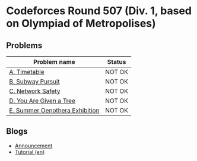 # Codeforces Round 507 (Div. 1, based on Olympiad of Metropolises)

## Problems

|Problem name|Status|
|------------|---------|
| [A. Timetable](problems/A._Timetable.md)|NOT OK|
| [B. Subway Pursuit](problems/B._Subway_Pursuit.md)|NOT OK|
| [C. Network Safety](problems/C._Network_Safety.md)|NOT OK|
| [D. You Are Given a Tree](problems/D._You_Are_Given_a_Tree.md)|NOT OK|
| [E. Summer Oenothera Exhibition](problems/E._Summer_Oenothera_Exhibition.md)|NOT OK|
## Blogs

- [Announcement](blogs/Announcement.md)
- [Tutorial (en)](blogs/Tutorial_(en).md)
